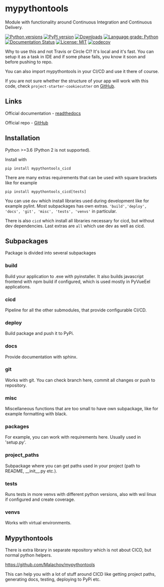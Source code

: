 # mypythontools

Module with functionality around Continuous Integration and Continuous Delivery.

[![Python versions](https://img.shields.io/pypi/pyversions/mypythontools_cicd.svg)](https://pypi.python.org/pypi/mypythontools_cicd/) [![PyPI version](https://badge.fury.io/py/mypythontools_cicd.svg)](https://badge.fury.io/py/mypythontools_cicd) [![Downloads](https://pepy.tech/badge/mypythontools_cicd)](https://pepy.tech/project/mypythontools_cicd) [![Language grade: Python](https://img.shields.io/lgtm/grade/python/g/Malachov/mypythontools_cicd.svg?logo=lgtm&logoWidth=18)](https://lgtm.com/projects/g/Malachov/mypythontools_cicd/context:python) [![Documentation Status](https://readthedocs.org/projects/mypythontools_cicd/badge/?version=latest)](https://mypythontools_cicd.readthedocs.io/en/latest/?badge=latest) [![License: MIT](https://img.shields.io/badge/License-MIT-yellow.svg)](https://opensource.org/licenses/MIT) [![codecov](https://codecov.io/gh/Malachov/mypythontools_cicd/branch/master/graph/badge.svg)](https://codecov.io/gh/Malachov/mypythontools_cicd)

Why to use this and not Travis or Circle CI? It's local and it's fast. You can setup it as a task in IDE and
if some phase fails, you know it soon and before pushing to repo.

You can also import mypythontools in your CI/CD and use it there of course.

If you are not sure whether the structure of your app will work with this code, check `project-starter-cookiecutter` on [GitHub](https://github.com/Malachov/project-starter-cookiecutter).

## Links

Official documentation - [readthedocs](https://mypythontools_cicd.readthedocs.io/)

Official repo - [GitHub](https://github.com/Malachov/mypythontools_cicd)


## Installation

Python >=3.6 (Python 2 is not supported).

Install with

```console
pip install mypythontools_cicd
```

There are many extras requirements that can be used with square brackets like for example

```console
pip install mypythontools_cicd[tests]
```

You can use `dev` which install libraries used during development like for example pylint. Most subpackages
has own extras. `'build','deploy', 'docs', 'git', 'misc', 'tests', 'venvs'` in particular.

There is also `cicd` which install all libraries necessary for cicd, but without dev dependencies. Last
extras are `all` which use dev as well as cicd.

## Subpackages
Package is divided into several subpackages

### build
Build your application to .exe with pyinstaller. It also builds javascript frontend with npm build if configured, which is used mostly in PyVueEel applications.

### cicd
Pipeline for all the other submodules, that provide configurable CI/CD.

### deploy
Build package and push it to PyPi.

### docs
Provide documentation with sphinx.

### git
Works with git. You can check branch here, commit all changes or push to repository.

### misc
Miscellaneous functions that are too small to have own subpackage, like for example formatting with black.

### packages
For example, you can work with requirements here. Usually used in 'setup.py'.

### project_paths
Subpackage where you can get paths used in your project (path to README,  \_\_init__.py etc.).

### tests
Runs tests in more venvs with different python versions, also with wsl linux if configured and create coverage.

### venvs
Works with virtual environments.

## Mypythontools

There is extra library in separate repository which is not about CICD, but normal python helpers.

https://github.com/Malachov/mypythontools

This can help you with a lot of stuff around CICD like getting project paths, generating docs, testing,
deploying to PyPi etc.